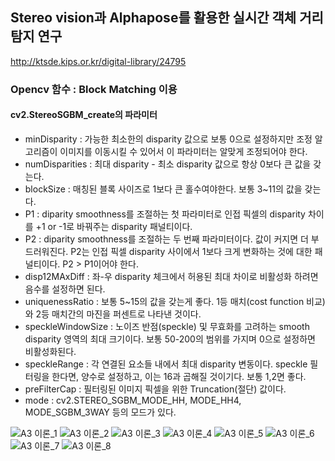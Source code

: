 ## Stereo vision과 Alphapose를 활용한 실시간 객체 거리 탐지 연구

http://ktsde.kips.or.kr/digital-library/24795


### Opencv 함수 : Block Matching 이용
#### cv2.StereoSGBM_create의 파라미터
- minDisparity : 가능한 최소한의 disparity 값으로 보통 0으로 설정하지만 조정 알고리즘이 이미지를 이동시킬 수 있어서 이 파라미터는 알맞게 조정되어야 한다.
- numDisparities : 최대 disparity - 최소 disparity 값으로 항상 0보다 큰 값을 갖는다.
- blockSize : 매칭된 블록 사이즈로 1보다 큰 홀수여야한다. 보통 3~11의 값을 갖는다.
- P1 : diparity smoothness를 조절하는 첫 파라미터로 인접 픽셀의 disparity 차이를 +1 or -1로 바꿔주는 disparity 패널티이다.
- P2 : diparity smoothness를 조절하는 두 번째 파라미터이다. 값이 커지면 더 부드러워진다. P2는 인접 픽셀 disparity 사이에서 1보다 크게 변화하는 것에 대한 패널티이다. P2 > P1이어야 한다.
- disp12MAxDiff : 좌-우 disparity 체크에서 허용된 최대 차이로 비활성화 하려면 음수를 설정하면 된다.
- uniquenessRatio : 보통 5~15의 값을 갖는게 좋다. 1등 매치(cost function 비교)와 2등 매치간의 마진을 퍼센트로 나타낸 것이다.
- speckleWindowSize : 노이즈 반점(speckle) 및 무효화를 고려하는 smooth disparity 영역의 최대 크기이다. 보통 50-200의 범위를 가지며 0으로 설정하면 비활성화된다.
- speckleRange : 각 연결된 요소들 내에서 최대 disparity 변동이다. speckle 필터링을 한다면, 양수로 설정하고, 이는 16과 곱해질 것이기다. 보통 1,2면 좋다.
- preFilterCap : 필터링된 이미지 픽셀을 위한 Truncation(절단) 값이다.
- mode : cv2.STEREO_SGBM_MODE_HH, MODE_HH4, MODE_SGBM_3WAY 등의 모드가 있다.

![A3 이론_1](https://user-images.githubusercontent.com/65997635/128139221-94c750a3-2972-4bdc-93bb-8bb2a866e144.png)
![A3 이론_2](https://user-images.githubusercontent.com/65997635/128139194-5e3cead8-3169-4c78-8e0e-dbce94d160de.png)
![A3 이론_3](https://user-images.githubusercontent.com/65997635/128139201-6512405a-55b7-4713-91e6-1d81bdf3c774.png)
![A3 이론_4](https://user-images.githubusercontent.com/65997635/128139207-73e349d7-3a53-4b74-ab97-c8c51303fa23.png)
![A3 이론_5](https://user-images.githubusercontent.com/65997635/128139209-44d6bc4f-2578-48a0-8ad1-948d667725ce.png)
![A3 이론_6](https://user-images.githubusercontent.com/65997635/128139211-333a8222-8475-4bf9-8202-5529c1bc59ad.png)
![A3 이론_7](https://user-images.githubusercontent.com/65997635/128139213-ada43240-d623-4a7a-8b23-ce21a83c7150.png)
![A3 이론_8](https://user-images.githubusercontent.com/65997635/128139216-d3128b1b-7813-4d42-9600-8a0477665d8e.png)
